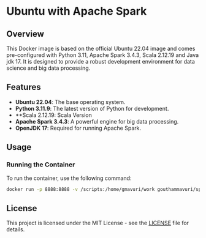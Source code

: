 # Ubuntu with Apache Spark

## Overview

This Docker image is based on the official Ubuntu 22.04 image and comes pre-configured with Python 3.11, Apache Spark 3.4.3, Scala 2.12.19 and Java jdk 17. It is designed to provide a robust development environment for data science and big data processing.

## Features

- **Ubuntu 22.04**: The base operating system.
- **Python 3.11.9**: The latest version of Python for development.
- **Scala 2.12.19: Scala Version
- **Apache Spark 3.4.3**: A powerful engine for big data processing.
- **OpenJDK 17**: Required for running Apache Spark.

## Usage

### Running the Container

To run the container, use the following command:

```sh
docker run -p 8888:8888 -v /scripts:/home/gmavuri/work gouthammavuri/spark
```

## License

This project is licensed under the MIT License - see the [LICENSE](LICENSE) file for details.
